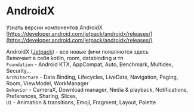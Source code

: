 # AndroidX

Узнать версии компонентов AndroidX [https://developer.android.com/jetpack/androidx/releases/](https://developer.android.com/jetpack/androidx/releases/)

AndroidX \([Jetpack](https://developer.android.com/jetpack)\) - все новые фичи появляются здесь  
Включает в себя kotlin, room, databinding и тп  
`Foundation` - Android KTX, AppCompat, Auto, Benchmark, Multidex, Security,..  
`Architecture` - Data Binding, Lifecycles, LiveData, Navigation, Paging, Room, ViewModel, WorkManager  
`Behavior` - CameraX, Download manager, Nedia & playback, Notifications, Preferences, Sharing, Slices,  
`UI` - Animation & transitions, Emoji, Fragment, Layout, Palette

